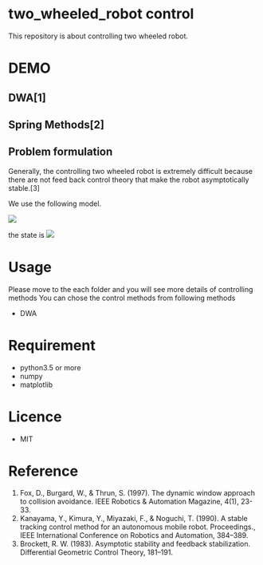# two_wheeled_robot control
This repository is about controlling two wheeled robot.

# DEMO
## DWA[1]



## Spring Methods[2]



## Problem formulation
Generally, the controlling two wheeled robot is extremely difficult because there are not feed back control theory that make the robot asymptotically stable.[3]

We use the following model.

<img src="https://latex.codecogs.com/gif.latex?\boldsymbol{\dot{X}}&space;=&space;\begin{bmatrix}&space;cos&space;&&space;0\\&space;sin&space;&&space;0\\&space;0&space;&&space;1&space;\end{bmatrix}&space;\begin{bmatrix}&space;u_v\\&space;u_w&space;\end{bmatrix}">

the state is 
<img src="https://latex.codecogs.com/gif.latex?X&space;=&space;[x,&space;y,&space;\theta]^T">

# Usage
Please move to the each folder and you will see more details of controlling methods
You can chose the control methods from following methods

- DWA

# Requirement
- python3.5 or more
- numpy
- matplotlib

# Licence
- MIT

# Reference
1. Fox, D., Burgard, W., & Thrun, S. (1997). The dynamic window approach to collision avoidance. IEEE Robotics & Automation Magazine, 4(1), 23-33.
2. Kanayama, Y., Kimura, Y., Miyazaki, F., & Noguchi, T. (1990). A stable tracking control method for an autonomous mobile robot. Proceedings., IEEE International Conference on Robotics and Automation, 384–389.
3. Brockett, R. W. (1983). Asymptotic stability and feedback stabilization. Differential Geometric Control Theory, 181–191.

